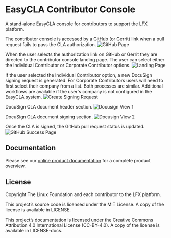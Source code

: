 # EasyCLA Contributor Console

A stand-alone EasyCLA console for contributors to support the LFX platform.

The contributor console is accessed by a GitHub (or Gerrit) link when a pull request fails to pass the CLA
authorization.
![GitHub Page](github-page.png)

When the user selects the authorization link on GitHub or Gerrit they are directed to the contributor console landing
page.  The user can select either the Individual Contributor or Corporate Contributor options.
![Landing Page](landing-page.png)

If the user selected the Individual Contributor option, a new DocuSign signing request is generated.  For Corporate
Contributors users will need to first select their company from a list.  Both processes are similar.  Additional
workflows are available if the user's company is not configured in the EasyCLA system.
![Create Signing Request](create-docusign.png)

DocuSign CLA document header section.
![Docusign View 1](docusign-1.png)

DocuSign CLA document signing section.
![Docusign View 2](docusign-2.png)

Once the CLA is signed, the GitHub pull request status is updated.
![GitHub Success Page](github-success-page.png)

## Documentation

Please see our [online product documentation](https://docs.linuxfoundation.org/lfx/v/v2/easycla) for a complete product
overview.

## License

Copyright The Linux Foundation and each contributor to the LFX platform.

This project’s source code is licensed under the MIT License. A copy of the license is available in LICENSE.

This project’s documentation is licensed under the Creative Commons Attribution 4.0 International License \(CC-BY-4.0\). A copy of the license is available in LICENSE-docs.

